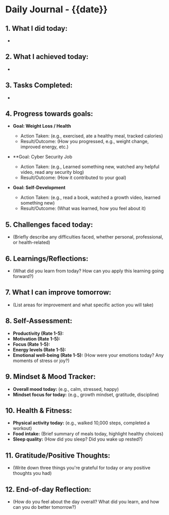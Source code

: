 # Daily Journal - {{date}}

## 1. What I did today:
- 

## 2. What I achieved today:
- 

## 3. Tasks Completed:
- 

## 4. Progress towards goals:
- **Goal: Weight Loss / Health**
  - Action Taken: (e.g., exercised, ate a healthy meal, tracked calories)
  - Result/Outcome: (How you progressed, e.g., weight change, improved energy, etc.)
  
- **Goal: Cyber Security Job
  - Action Taken: (e.g., Learned something new, watched any helpful video, read any security blog)
  - Result/Outcome: (How it contributed to your goal)

- **Goal: Self-Development**
  - Action Taken: (e.g., read a book, watched a growth video, learned something new)
  - Result/Outcome: (What was learned, how you feel about it)

## 5. Challenges faced today:
- (Briefly describe any difficulties faced, whether personal, professional, or health-related)

## 6. Learnings/Reflections:
- (What did you learn from today? How can you apply this learning going forward?)

## 7. What I can improve tomorrow:
- (List areas for improvement and what specific action you will take)

## 8. Self-Assessment:
- **Productivity (Rate 1-5):** 
- **Motivation (Rate 1-5):**
- **Focus (Rate 1-5):**
- **Energy levels (Rate 1-5):**
- **Emotional well-being (Rate 1-5):** (How were your emotions today? Any moments of stress or joy?)

## 9. Mindset & Mood Tracker:
- **Overall mood today:** (e.g., calm, stressed, happy)
- **Mindset focus for today:** (e.g., growth mindset, gratitude, discipline)
  
## 10. Health & Fitness:
- **Physical activity today:** (e.g., walked 10,000 steps, completed a workout)
- **Food intake:** (Brief summary of meals today, highlight healthy choices)
- **Sleep quality:** (How did you sleep? Did you wake up rested?)
  
## 11. Gratitude/Positive Thoughts:
- (Write down three things you're grateful for today or any positive thoughts you had)

## 12. End-of-day Reflection:
- (How do you feel about the day overall? What did you learn, and how can you do better tomorrow?)
